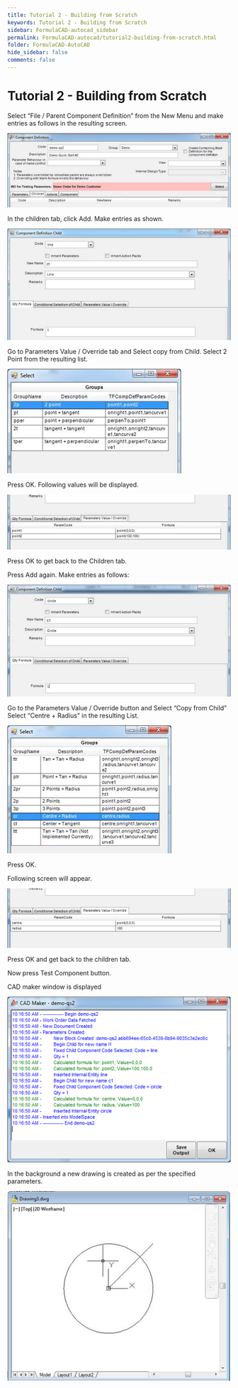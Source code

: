 ```yaml
---
title: Tutorial 2 - Building from Scratch
keywords: Tutorial 2 - Building from Scratch
sidebar: FormulaCAD-autocad_sidebar
permalink: FormulaCAD-autocad/tutorial2-building-from-scratch.html
folder: FormulaCAD-AutoCAD
hide_sidebar: false
comments: false
---
```

# Tutorial 2 - Building from Scratch



Select “File / Parent Component Definition” from the New Menu and make entries as follows in the resulting screen.


![](/images/tut2-component-definition.jpg)


In the children tab, click Add. Make entries as shown.


![](/images/tut2-component-definition-child.jpg)


Go to Parameters Value / Override tab and Select copy from Child. Select 2 Point from the resulting list.


![](/images/tut2-component-definition-child-select.jpg)


Press OK. Following values will be displayed.


![](/images/parameter-value-override.jpg)


Press OK to get back to the Children tab.



Press Add again.  Make entries as follows:


![](/images/component-definition-add-again.jpg)


Go to the Parameters Value / Override button and Select “Copy from Child” Select “Centre + Radius” in the resulting List.


![](/images/component-definition-copy-from-child.jpg)


Press OK.

Following screen will appear.


![](/images/parameter-value-override-again.jpg)


Press OK and get back to the children tab.

Now press Test Component button.

CAD maker window is displayed


![](/images/cad-maker2.png)


In the background a new drawing is created as per the specified parameters.

![](/images/drawing3.jpg)
